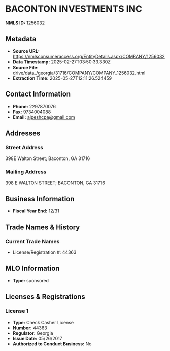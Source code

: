 # BACONTON INVESTMENTS INC

**NMLS ID:** 1256032

## Metadata
- **Source URL:** https://nmlsconsumeraccess.org/EntityDetails.aspx/COMPANY/1256032
- **Data Timestamp:** 2025-02-27T03:50:33.330Z
- **Source File:** drive/data_/georgia/31716/COMPANY/COMPANY_1256032.html
- **Extraction Time:** 2025-05-27T12:11:26.524459

## Contact Information
- **Phone:** 2297870076
- **Fax:** 9734004088
- **Email:** alpeshcpa@gmail.com

## Addresses
### Street Address
398E Walton Street; Baconton, GA 31716

### Mailing Address
398 E WALTON STREET; BACONTON, GA 31716

## Business Information
- **Fiscal Year End:** 12/31

## Trade Names & History
### Current Trade Names
- License/Registration #: 44363

## MLO Information
- **Type:** sponsored

## Licenses & Registrations

### License 1
- **Type:** Check Casher License
- **Number:** 44363
- **Regulator:** Georgia
- **Issue Date:** 05/26/2017
- **Authorized to Conduct Business:** No
